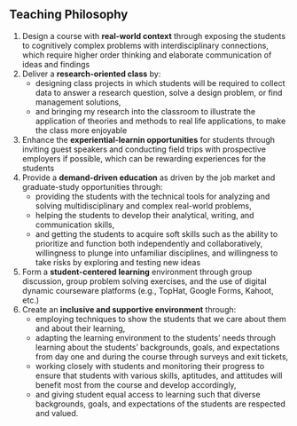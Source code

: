 ## Teaching Philosophy 

1. Design a course with **real-world context** through exposing the students to cognitively complex problems with interdisciplinary connections, which require higher order thinking and elaborate communication of ideas and findings
2. Deliver a **research-oriented class** by:
    - designing class projects in which students will be required to collect data to answer a research question, solve a design problem, or find management solutions,
    - and bringing my research into the classroom to illustrate the application of theories and methods to real life applications, to make the class more enjoyable
4. Enhance the **experiential-learnin opportunities** for students through inviting guest speakers and conducting field trips with prospective employers if possible, which can be rewarding experiences for the students
5. Provide a **demand-driven education** as driven by the job market and graduate-study opportunities through:
    - providing the students with the technical tools for analyzing and solving multidisciplinary and complex real-world problems,
    - helping the students to develop their analytical, writing, and communication skills,
    - and getting the students to acquire soft skills such as the ability to prioritize and function both independently and collaboratively, willingness to plunge into unfamiliar disciplines, and willingness to take risks by exploring and testing new ideas
7. Form a **student-centered learning** environment through group discussion, group problem solving exercises, and the use of digital dynamic courseware platforms (e.g., TopHat, Google Forms, Kahoot, etc.)
8. Create an **inclusive and supportive environment** through:
    - employing techniques to show the students that we care about them and about their learning,
    - adapting the learning environment to the students’ needs through learning about the students’ backgrounds, goals, and expectations from day one and during the course through surveys and exit tickets,
    - working closely with students and monitoring their progress to ensure that students with various skills, aptitudes, and attitudes will benefit most from the course and develop accordingly,
    - and giving student equal access to learning such that diverse backgrounds, goals, and expectations of the students are respected and valued.
